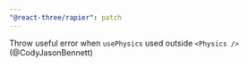 ```yaml
---
"@react-three/rapier": patch
---
```


Throw useful error when `usePhysics` used outside `<Physics />` (@CodyJasonBennett)
